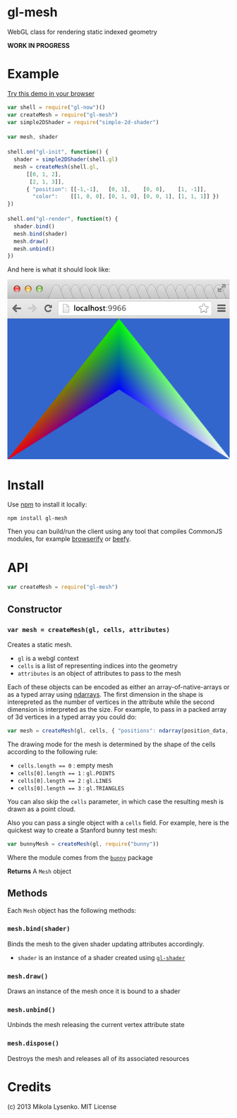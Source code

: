 gl-mesh
=======
WebGL class for rendering static indexed geometry

**WORK IN PROGRESS**

# Example

[Try this demo in your browser](http://mikolalysenko.github.io/gl-mesh/)

```javascript
var shell = require("gl-now")()
var createMesh = require("gl-mesh")
var simple2DShader = require("simple-2d-shader")

var mesh, shader

shell.on("gl-init", function() {
  shader = simple2DShader(shell.gl)
  mesh = createMesh(shell.gl,
      [[0, 1, 2],
       [2, 1, 3]],
      { "position": [[-1,-1],   [0, 1],    [0, 0],    [1, -1]],
        "color":    [[1, 0, 0], [0, 1, 0], [0, 0, 1], [1, 1, 1]] })
})

shell.on("gl-render", function(t) {
  shader.bind()
  mesh.bind(shader)
  mesh.draw()
  mesh.unbind()
})
```

And here is what it should look like:

<img src=images/screenshot.png>

# Install

Use [npm](https://npmjs.org/) to install it locally:

    npm install gl-mesh
    
Then you can build/run the client using any tool that compiles CommonJS modules, for example [browserify](https://github.com/substack/node-browserify) or [beefy](https://github.com/chrisdickinson/beefy).

# API

```javascript
var createMesh = require("gl-mesh")
```

## Constructor

### `var mesh = createMesh(gl, cells, attributes)`
Creates a static mesh.

* `gl` is a webgl context
* `cells` is a list of representing indices into the geometry
* `attributes` is an object of attributes to pass to the mesh

Each of these objects can be encoded as either an array-of-native-arrays or as a typed array using [ndarrays](https://github.com/mikolalysenko/ndarray).  The first dimension in the shape is interepreted as the number of vertices in the attribute while the second dimension is interpreted as the size.  For example, to pass in a packed array of 3d vertices in a typed array you could do:

```javascript
var mesh = createMesh(gl, cells, { "positions": ndarray(position_data, [numVertices, 3]) })
```

The drawing mode for the mesh is determined by the shape of the cells according to the following rule:

* `cells.length == 0` : empty mesh
* `cells[0].length == 1` : `gl.POINTS`
* `cells[0].length == 2` : `gl.LINES`
* `cells[0].length == 3` : `gl.TRIANGLES`

You can also skip the `cells` parameter, in which case the resulting mesh is drawn as a point cloud.


Also you can pass a single object with a `cells` field.  For example, here is the quickest way to create a Stanford bunny test mesh:

```javascript
var bunnyMesh = createMesh(gl, require("bunny"))
```

Where the module comes from the [`bunny`](https://npmjs.org/package/bunny) package

**Returns** A `Mesh` object

## Methods
Each `Mesh` object has the following methods:

### `mesh.bind(shader)`
Binds the mesh to the given shader updating attributes accordingly.

* `shader` is an instance of a shader created using [`gl-shader`](https://github.com/mikolalysenko/gl-shader)

### `mesh.draw()`
Draws an instance of the mesh once it is bound to a shader

### `mesh.unbind()`
Unbinds the mesh releasing the current vertex attribute state

### `mesh.dispose()`
Destroys the mesh and releases all of its associated resources

# Credits
(c) 2013 Mikola Lysenko. MIT License